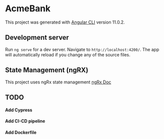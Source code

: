 # AcmeBank

This project was generated with [Angular CLI](https://github.com/angular/angular-cli) version 11.0.2.

## Development server

Run `ng serve` for a dev server. Navigate to `http://localhost:4200/`. The app will automatically reload if you change any of the source files.

## State Management (ngRX)

This project uses ngRx state management [ngRx Doc](https://ngrx.io/)

## TODO

#### Add Cypress
#### Add CI-CD pipeline
#### Add Dockerfile
